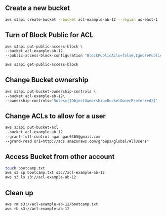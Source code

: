 ## Create a new bucket

```sh
aws s3api create-bucket --bucket acl-example-ab-12 --regian us-east-1
```

## Turn of Block Public for ACL
```sh
aws s3api put-public-access-block \
--bucket acl-example-ab-12
--public-access-block-configuration "BlockPublicAcls=false,IgnorePublicAcls=false,BlockPublicPolicy=false,RestricPublicBuckets=false"
```
```sh
aws s3api get-public-access-block 
```

## Change Bucket ownership

```sh
aws s3api put-bucket-ownership-controls \
--bucket acl-example-ab-12\
--ownership-controls="Rules=[{ObjectOwnership=BucketOwnerPreferred}]"
```

## Change ACLs to allow for a user
```sh
aws s3api put-bucket-acl
--bucket acl-example-ab-12
--grant-full-control nganngan0365@gmail.com 
--grand-read uri=http://acs.amazonaws.com/groups/global/AllUsers"
```

## Access Bucket from other account

```sh
touch bootcamp.txt
aws s3 cp bootcamp.txt s3://acl-example-ab-12
aws s3 ls s3://acl-example-ab-12
```

## Clean up
```sh
aws rm s3://acl-example-ab-12/bootcamp.txt
aws rb s3://acl-example-ab-12
```